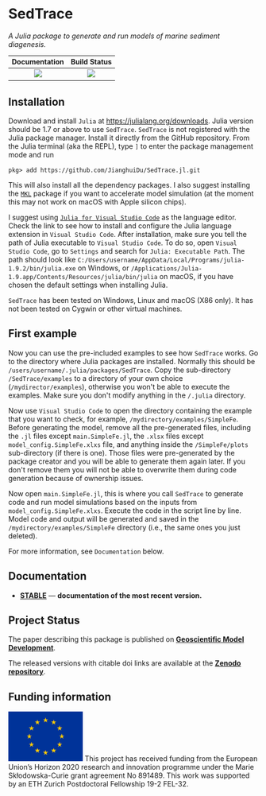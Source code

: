 # SedTrace
*A Julia package to generate and run models of marine sediment diagenesis.*

| **Documentation**                            | **Build Status**    |
|:----------------------------------------:|:-----------------------:|
| [![][docs-stable-img]][docs-stable-url]  | [![][GHA-img]][GHA-url] |

[docs-stable-img]: https://img.shields.io/badge/docs-stable-blue.svg
[docs-stable-url]: https://jianghuidu.github.io/SedTrace.jl/dev
[GHA-img]: https://github.com/JianghuiDu/SedTrace.jl/workflows/CI/badge.svg
[GHA-url]: https://github.com/JianghuiDu/SedTrace.jl/actions

## Installation
Download and install `Julia` at https://julialang.org/downloads. Julia version should be 1.7 or above to use `SedTrace`.
`SedTrace` is not registered with the Julia package manager. Install it directly from the GitHub repository. From the Julia terminal (aka the REPL), type `]` to enter the package management mode and run

```
pkg> add https://github.com/JianghuiDu/SedTrace.jl.git
```
This will also install all the dependency packages. I also suggest installing the [`MKL`](https://github.com/JuliaLinearAlgebra/MKL.jl) package if you want to accelerate model simulation (at the moment this may not work on macOS with Apple silicon chips).

I suggest using [`Julia for Visual Studio Code`](https://www.julia-vscode.org) as the language editor. Check the link to see how to install and configure the Julia language extension in `Visual Studio Code`. After installation, make sure you tell the path of Julia executable to `Visual Studio Code`. To do so, open `Visual Studio Code`, go to `Settings` and search for `Julia: Executable Path`. The  path should look like `C:/Users/username/AppData/Local/Programs/julia-1.9.2/bin/julia.exe` on Windows, or `/Applications/Julia-1.9.app/Contents/Resources/julia/bin/julia` on macOS, if you have chosen the default settings when installing Julia.

`SedTrace` has been tested on Windows, Linux and macOS (X86 only). It has not been tested on Cygwin or other virtual machines.

## First example
Now you can use the pre-included examples to see how `SedTrace` works. Go to the directory where Julia packages are installed. Normally this should be `/users/username/.julia/packages/SedTrace`. Copy the sub-directory `/SedTrace/examples` to a directory of your own choice (`/mydirector/examples`), otherwise you won't be able to execute the examples. Make sure you don't modify anything in the `/.julia` directory. 

Now use `Visual Studio Code` to open the directory containing the example that you want to check, for example, `/mydirectory/examples/SimpleFe`. Before generating the model, remove all the pre-generated files, including the `.jl` files except `main.SimpleFe.jl`, the `.xlsx` files except `model_config.SimpleFe.xlxs` file, and anything inside the `/SimpleFe/plots` sub-directory (if there is one). Those files were pre-generated by the package creator and you will be able to generate them again later. If you don't remove them you will not be able to overwrite them during code generation because of ownership issues.

Now open `main.SimpleFe.jl`, this is where you call `SedTrace` to generate code and run model simulations based on the inputs from `model_config.SimpleFe.xlxs`. Execute the code in the script line by line. Model code and output will be generated and saved in the `/mydirectory/examples/SimpleFe` directory (i.e., the same ones you just deleted).

For more information, see `Documentation` below.

## Documentation

- [**STABLE**][docs-stable-url] &mdash; **documentation of the most recent version.**

## Project Status

The paper describing this package is published on [<strong>Geoscientific Model Development</strong>](https://gmd.copernicus.org/articles/16/5865/2023/).

The released versions with citable doi links are available at the [<strong>Zenodo repository</strong>](https://zenodo.org/record/7225861).

## Funding information
<img src='https://github.com/JianghuiDu/SedTrace.jl/blob/master/docs/normal-reproduction-high-resolution.jpg' width='150'>
This project has received funding from the European Union’s Horizon 2020 research and innovation programme under the Marie Skłodowska-Curie grant agreement No 891489.
This work was supported by an ETH Zurich Postdoctoral Fellowship 19-2 FEL-32.

